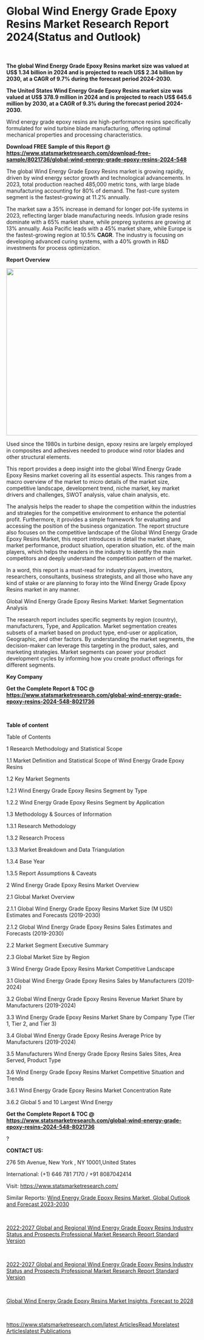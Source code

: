 <h1>Global Wind Energy Grade Epoxy Resins Market Research Report 2024(Status and Outlook)</h1><br/><p><strong>The global Wind Energy Grade Epoxy Resins market size was valued at US$ 1.34 billion in 2024 and is projected to reach US$ 2.34 billion by 2030, at a <strong>CAGR</strong> of 9.7% during the forecast period 2024-2030.</strong></p>
 
 
 
 <p><strong>The United States Wind Energy Grade Epoxy Resins market size was valued at US$ 378.9 million in 2024 and is projected to reach US$ 645.6 million by 2030, at a <strong>CAGR</strong> of 9.3% during the forecast period 2024-2030.</strong></p>
 
 
 
 <p>Wind energy grade epoxy resins are high-performance resins specifically formulated for wind turbine blade manufacturing, offering optimal mechanical properties and processing characteristics.</p>
 
 
 
 <p><strong>Download FREE Sample of this Report @ <a href="https://www.statsmarketresearch.com/download-free-sample/8021736/global-wind-energy-grade-epoxy-resins-2024-548">https://www.statsmarketresearch.com/download-free-sample/8021736/global-wind-energy-grade-epoxy-resins-2024-548</a></strong></p>
 
 
 
 <p>The global Wind Energy Grade Epoxy Resins market is growing rapidly, driven by wind energy sector growth and technological advancements. In 2023, total production reached 485,000 metric tons, with large blade manufacturing accounting for 80% of demand. The fast-cure system segment is the fastest-growing at 11.2% annually.</p>
 
 
 
 <p>The market saw a 35% increase in demand for longer pot-life systems in 2023, reflecting larger blade manufacturing needs. Infusion grade resins dominate with a 65% market share, while prepreg systems are growing at 13% annually. Asia Pacific leads with a 45% market share, while Europe is the fastest-growing region at 10.5% <strong>CAGR</strong>. The industry is focusing on developing advanced curing systems, with a 40% growth in R&D investments for process optimization.</p>
 
 
 
 <p><strong style="text-align:center">Report Overview</strong></p>
 
 
 
 <p><img alt="" src="https://www.grandresearchstore.com/assets/report-images/WindEnergyGradeEpoxyResins.png" style="width: 731px; height: 439px;" /></p>
 
 
 
 <p>Used since the 1980s in turbine design, epoxy resins are largely employed in composites and adhesives needed to produce wind rotor blades and other structural elements.</p>
 
 
 
 <p>This report provides a deep insight into the global Wind Energy Grade Epoxy Resins market covering all its essential aspects. This ranges from a macro overview of the market to micro details of the market size, competitive landscape, development trend, niche market, key market drivers and challenges, SWOT analysis, value chain analysis, etc.</p>
 
 
 
 <p>The analysis helps the reader to shape the competition within the industries and strategies for the competitive environment to enhance the potential profit. Furthermore, it provides a simple framework for evaluating and accessing the position of the business organization. The report structure also focuses on the competitive landscape of the Global Wind Energy Grade Epoxy Resins Market, this report introduces in detail the market share, market performance, product situation, operation situation, etc. of the main players, which helps the readers in the industry to identify the main competitors and deeply understand the competition pattern of the market.</p>
 
 
 
 <p>In a word, this report is a must-read for industry players, investors, researchers, consultants, business strategists, and all those who have any kind of stake or are planning to foray into the Wind Energy Grade Epoxy Resins market in any manner.</p>
 
 
 
 <p>Global Wind Energy Grade Epoxy Resins Market: Market Segmentation Analysis</p>
 
 
 
 <p>The research report includes specific segments by region (country), manufacturers, Type, and Application. Market segmentation creates subsets of a market based on product type, end-user or application, Geographic, and other factors. By understanding the market segments, the decision-maker can leverage this targeting in the product, sales, and marketing strategies. Market segments can power your product development cycles by informing how you create product offerings for different segments.</p>
 
 
 
 <p><strong>Key Company</strong></p>
 
 
 
 <div><b>Get the Complete Report & TOC @ <a href="https://www.statsmarketresearch.com/global-wind-energy-grade-epoxy-resins-2024-548-8021736">https://www.statsmarketresearch.com/global-wind-energy-grade-epoxy-resins-2024-548-8021736</a></b></div>
 
 
 
 <p><br />
 
 <b>Table of content</b></p>
 
 
 
 <p>Table of Contents<br />
 
 1 Research Methodology and Statistical Scope<br />
 
 1.1 Market Definition and Statistical Scope of Wind Energy Grade Epoxy Resins<br />
 
 1.2 Key Market Segments<br />
 
 1.2.1 Wind Energy Grade Epoxy Resins Segment by Type<br />
 
 1.2.2 Wind Energy Grade Epoxy Resins Segment by Application<br />
 
 1.3 Methodology & Sources of Information<br />
 
 1.3.1 Research Methodology<br />
 
 1.3.2 Research Process<br />
 
 1.3.3 Market Breakdown and Data Triangulation<br />
 
 1.3.4 Base Year<br />
 
 1.3.5 Report Assumptions & Caveats<br />
 
 2 Wind Energy Grade Epoxy Resins Market Overview<br />
 
 2.1 Global Market Overview<br />
 
 2.1.1 Global Wind Energy Grade Epoxy Resins Market Size (M USD) Estimates and Forecasts (2019-2030)<br />
 
 2.1.2 Global Wind Energy Grade Epoxy Resins Sales Estimates and Forecasts (2019-2030)<br />
 
 2.2 Market Segment Executive Summary<br />
 
 2.3 Global Market Size by Region<br />
 
 3 Wind Energy Grade Epoxy Resins Market Competitive Landscape<br />
 
 3.1 Global Wind Energy Grade Epoxy Resins Sales by Manufacturers (2019-2024)<br />
 
 3.2 Global Wind Energy Grade Epoxy Resins Revenue Market Share by Manufacturers (2019-2024)<br />
 
 3.3 Wind Energy Grade Epoxy Resins Market Share by Company Type (Tier 1, Tier 2, and Tier 3)<br />
 
 3.4 Global Wind Energy Grade Epoxy Resins Average Price by Manufacturers (2019-2024)<br />
 
 3.5 Manufacturers Wind Energy Grade Epoxy Resins Sales Sites, Area Served, Product Type<br />
 
 3.6 Wind Energy Grade Epoxy Resins Market Competitive Situation and Trends<br />
 
 3.6.1 Wind Energy Grade Epoxy Resins Market Concentration Rate<br />
 
 3.6.2 Global 5 and 10 Largest Wind Energy</p>
 
 
 
 <div><b>Get the Complete Report & TOC @ <a href="https://www.statsmarketresearch.com/global-wind-energy-grade-epoxy-resins-2024-548-8021736">https://www.statsmarketresearch.com/global-wind-energy-grade-epoxy-resins-2024-548-8021736</a></b></div>
 
 
 
 <p>? </p>
 
 
 
 <p><b>CONTACT US:</b><br />
 
 276 5th Avenue, New York , NY 10001,United States<br />
 
 International: (+1) 646 781 7170 / +91 8087042414<br />
 
 Visit: <a href="https://www.statsmarketresearch.com/">https://www.statsmarketresearch.com/</a><br />
 
 Similar Reports: <a href="https://www.statsmarketresearch.com/global-wind-energy-grade-epoxy-resins-2024-548-8021736">Wind Energy Grade Epoxy Resins Market, Global Outlook and Forecast 2023-2030</a><br />
 
 <br />
 
 <a href="https://www.statsmarketresearch.com/global-wind-energy-grade-epoxy-resins-2024-548-8021736">2022-2027 Global and Regional Wind Energy Grade Epoxy Resins Industry Status and Prospects Professional Market Research Report Standard Version</a><br />
 
 <br />
 
 <a href="https://www.statsmarketresearch.com/global-wind-energy-grade-epoxy-resins-2024-548-8021736">2022-2027 Global and Regional Wind Energy Grade Epoxy Resins Industry Status and Prospects Professional Market Research Report Standard Version</a><br />
 
 <br />
 
 <a href="https://www.statsmarketresearch.com/global-wind-energy-grade-epoxy-resins-2024-548-8021736">Global Wind Energy Grade Epoxy Resins Market Insights, Forecast to 2028</a><br />
 
 <br />
 
 <a href="https://gyeongbokgung.com">https://www.statsmarketresearch.com/</a><a href="https://hallyeomaritime.com">latest Articles</a><a href="https://jingwansa.com">Read More</a><a href="https://nguoiviet.jp/">latest Articles</a><a href="https://www.intelmarketresearch.com/">latest Publications</a></p>